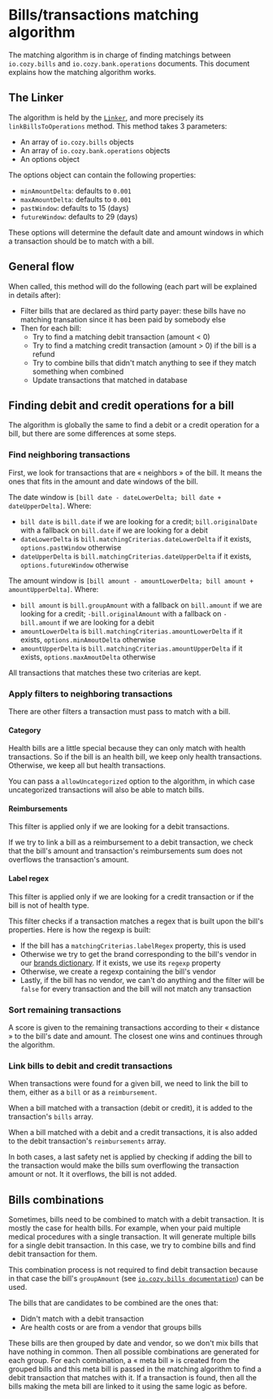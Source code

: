 # Bills/transactions matching algorithm

The matching algorithm is in charge of finding matchings between
`io.cozy.bills` and `io.cozy.bank.operations` documents. This document explains
how the matching algorithm works.

## The Linker

The algorithm is held by the [`Linker`](), and more precisely its `linkBillsToOperations` method. This method takes 3 parameters:

* An array of `io.cozy.bills` objects
* An array of `io.cozy.bank.operations` objects
* An options object

The options object can contain the following properties:

* `minAmountDelta`: defaults to `0.001`
* `maxAmountDelta`: defaults to `0.001`
* `pastWindow`: defaults to 15 (days)
* `futureWindow`: defaults to 29 (days)

These options will determine the default date and amount windows in which a
transaction should be to match with a bill.

## General flow

When called, this method will do the following (each part will be explained in
details after):

* Filter bills that are declared as third party payer: these bills have no matching transation since it has been paid by somebody else
* Then for each bill:
  * Try to find a matching debit transaction (amount < 0)
  * Try to find a matching credit transaction (amount > 0) if the bill is a refund
  * Try to combine bills that didn't match anything to see if they match something when combined
  * Update transactions that matched in database

## Finding debit and credit operations for a bill

The algorithm is globally the same to find a debit or a credit operation for a
bill, but there are some differences at some steps.

### Find neighboring transactions

First, we look for transactions that are « neighbors » of the bill. It means
the ones that fits in the amount and date windows of the bill.

The date window is `[bill date - dateLowerDelta; bill date + dateUpperDelta]`. Where:

* `bill date` is `bill.date` if we are looking for a credit; `bill.originalDate` with a fallback on `bill.date` if we are looking for a debit
* `dateLowerDelta` is `bill.matchingCriterias.dateLowerDelta` if it exists, `options.pastWindow` otherwise
* `dateUpperDelta` is `bill.matchingCriterias.dateUpperDelta` if it exists, `options.futureWindow` otherwise

The amount window is `[bill amount - amountLowerDelta; bill amount + amountUpperDelta]`. Where:

* `bill amount` is `bill.groupAmount` with a fallback on `bill.amount` if we are looking for a credit; `-bill.originalAmount` with a fallback on `-bill.amount` if we are looking for a debit
* `amountLowerDelta` is `bill.matchingCriterias.amountLowerDelta` if it exists, `options.minAmoutDelta` otherwise
* `amountUpperDelta` is `bill.matchingCriterias.amountUpperDelta` if it exists, `options.maxAmoutDelta` otherwise

All transactions that matches these two criterias are kept.

### Apply filters to neighboring transactions

There are other filters a transaction must pass to match with a bill.

#### Category

Health bills are a little special because they can only match with health
transactions. So if the bill is an health bill, we keep only health
transactions. Otherwise, we keep all but health transactions.

You can pass a `allowUncategorized` option to the algorithm, in which case
uncategorized transactions will also be able to match bills.

#### Reimbursements

This filter is applied only if we are looking for a debit transactions.

If we try to link a bill as a reimbursement to a debit transaction, we check
that the bill's amount and transaction's reimbursements sum does not overflows
the transaction's amount.

#### Label regex

This filter is applied only if we are looking for a credit transaction or if
the bill is not of health type.

This filter checks if a transaction matches a regex that is built upon the
bill's properties. Here is how the regexp is built:

* If the bill has a `matchingCriterias.labelRegex` property, this is used
* Otherwise we try to get the brand corresponding to the bill's vendor in our [brands dictionary](https://github.com/cozy/cozy-banks/blob/master/src/ducks/brandDictionary/brands.json). If it exists, we use its `regexp` property
* Otherwise, we create a regexp containing the bill's vendor
* Lastly, if the bill has no vendor, we can't do anything and the filter will be `false` for every transaction and the bill will not match any transaction

### Sort remaining transactions

A score is given to the remaining transactions according to their « distance »
to the bill's date and amount. The closest one wins and continues through the
algorithm.

### Link bills to debit and credit transactions

When transactions were found for a given bill, we need to link the bill to
them, either as a `bill` or as a `reimbursement`.

When a bill matched with a transaction (debit or credit), it is added to the
transaction's `bills` array.

When a bill matched with a debit and a credit transactions, it is also added to
the debit transaction's `reimbursements` array.

In both cases, a last safety net is applied by checking if adding the bill to
the transaction would make the bills sum overflowing the transaction amount or
not. It it overflows, the bill is not added.

## Bills combinations

Sometimes, bills need to be combined to match with a debit transaction. It is
mostly the case for health bills. For example, when your paid multiple medical
procedures with a single transaction. It will generate multiple bills for a
single debit transaction. In this case, we try to combine bills and find debit
transaction for them.

This combination process is not required to find debit transaction because in
that case the bill's `groupAmount` (see [`io.cozy.bills
documentation`](https://docs.cozy.io/en/cozy-doctypes/docs/io.cozy.bills/#optional-attributes-but-some-are-important-depending-the-context))
can be used.

The bills that are candidates to be combined are the ones that:

* Didn't match with a debit transaction
* Are health costs or are from a vendor that groups bills

These bills are then grouped by date and vendor, so we don't mix bills that
have nothing in common. Then all possible combinations are generated for each
group. For each combination, a « meta bill » is created from the grouped bills
and this meta bill is passed in the matching algorithm to find a debit
transaction that matches with it. If a transaction is found, then all the bills
making the meta bill are linked to it using the same logic as before.
